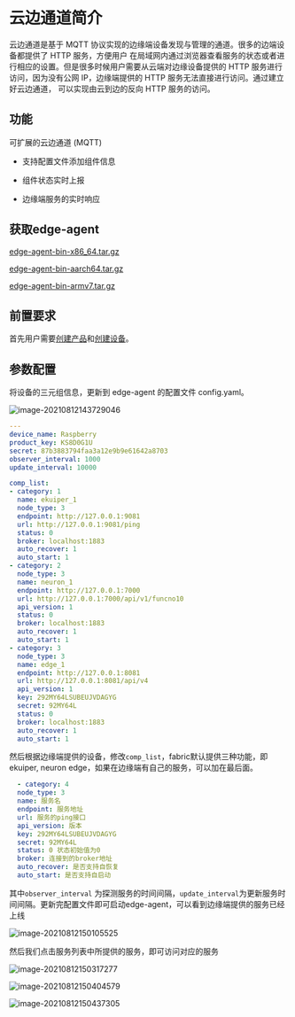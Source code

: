 # 云边通道简介

云边通道是基于 MQTT 协议实现的边缘端设备发现与管理的通道。很多的边端设备都提供了 HTTP 服务，方便用户
在局域网内通过浏览器查看服务的状态或者进行相应的设置。但是很多时候用户需要从云端对边缘设备提供的 HTTP 
服务进行访问，因为没有公网 IP，边缘端提供的 HTTP 服务无法直接进行访问。通过建立好云边通道，
可以实现由云到边的反向 HTTP 服务的访问。

## 功能

可扩展的云边通道 (MQTT)

- 支持配置文件添加组件信息

- 组件状态实时上报

- 边缘端服务的实时响应

## 获取edge-agent

[edge-agent-bin-x86_64.tar.gz](https://static.emqx.net/fabric/edge-agent-0.6.0/edge-agent-bin-x86_64.tar.gz)

[edge-agent-bin-aarch64.tar.gz](https://static.emqx.net/fabric/edge-agent-0.6.0/edge-agent-bin-aarch64.tar.gz)

[edge-agent-bin-armv7.tar.gz](https://static.emqx.net/fabric/edge-agent-0.6.0/edge-agent-bin-armv7.tar.gz)

## 前置要求

首先用户需要[创建产品](../quick_start/create_product.md)和[创建设备](../quick_start/create_device)。

## 参数配置

将设备的三元组信息，更新到 edge-agent 的配置文件 config.yaml。

![image-20210812143729046](./_assets/image-20210812143729046.png)

```yaml
---
device_name: Raspberry
product_key: KS8D0G1U 
secret: 87b3883794faa3a12e9b9e61642a8703
observer_interval: 1000
update_interval: 10000

comp_list:
- category: 1
  name: ekuiper_1
  node_type: 3
  endpoint: http://127.0.0.1:9081
  url: http://127.0.0.1:9081/ping
  status: 0
  broker: localhost:1883
  auto_recover: 1
  auto_start: 1
- category: 2
  node_type: 3
  name: neuron_1
  endpoint: http://127.0.0.1:7000
  url: http://127.0.0.1:7000/api/v1/funcno10
  api_version: 1
  status: 0
  broker: localhost:1883
  auto_recover: 1
  auto_start: 1
- category: 3
  node_type: 3
  name: edge_1
  endpoint: http://127.0.0.1:8081
  url: http://127.0.0.1:8081/api/v4
  api_version: 1
  key: 292MY64LSUBEUJVDAGYG
  secret: 92MY64L
  status: 0
  broker: localhost:1883
  auto_recover: 1
  auto_start: 1
```

然后根据边缘端提供的设备，修改```comp_list```，fabric默认提供三种功能，即ekuiper, neuron edge，如果在边缘端有自己的服务，可以加在最后面。

```Yaml
  - category: 4
  node_type: 3
  name: 服务名
  endpoint: 服务地址
  url: 服务的ping接口
  api_version: 版本
  key: 292MY64LSUBEUJVDAGYG
  secret: 92MY64L
  status: 0 状态初始值为0
  broker: 连接到的broker地址
  auto_recover: 是否支持自恢复
  auto_start: 是否支持自启动
```

其中``observer_interval`` 为探测服务的时间间隔，```update_interval```为更新服务时间间隔。更新完配置文件即可启动edge-agent，可以看到边缘端提供的服务已经上线

![image-20210812150105525](./_assets/image-20210812150105525.png)

然后我们点击服务列表中所提供的服务，即可访问对应的服务

![image-20210812150317277](./_assets/image-20210812150317277.png)

![image-20210812150404579](./_assets/image-20210812150404579.png)

![image-20210812150437305](./_assets/image-20210812150437305.png)
